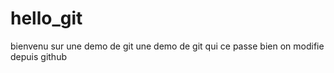 # hello_git
bienvenu sur une demo de git
une demo de git qui ce passe bien 
on modifie depuis github
